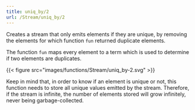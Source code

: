 ```yaml
---
title: uniq_by/2
url: /Stream/uniq_by/2
---
```


Creates a stream that only emits elements if they are unique, by removing the elements for which function `fun` returned duplicate elements.

The function `fun` maps every element to a term which is used to determine if two elements are duplicates.

{{< figure src="images/functions/Stream/uniq_by-2.svg" >}}

Keep in mind that, in order to know if an element is unique or not, this function needs to store all unique values emitted by the stream. Therefore, if the stream is infinite, the number of elements stored will grow infinitely, never being garbage-collected.
